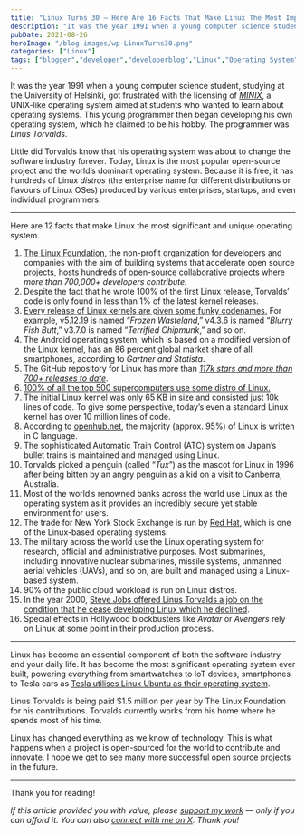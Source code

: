 ```yaml
---
title: "Linux Turns 30 — Here Are 16 Facts That Make Linux The Most Important OS Ever Created"
description: "It was the year 1991 when a young computer science student, studying at the University of Helsinki, got frustrated with the licensing of&nbsp;MINIX, a UNIX-like operating system aimed at students who wanted to learn about operating systems. This young programmer then began developing his own operating system, which he claimed to be his hobby. The [&hellip;]"
pubDate: 2021-08-26
heroImage: "/blog-images/wp-LinuxTurns30.png"
categories: ["Linux"]
tags: ["blogger","developer","developerblog","Linux","Operating System","RedHat","thedeveloperstory"]
---
```


It was the year 1991 when a young computer science student, studying at the University of Helsinki, got frustrated with the licensing of [_MINIX_](https://en.wikipedia.org/wiki/Minix), a UNIX-like operating system aimed at students who wanted to learn about operating systems. This young programmer then began developing his own operating system, which he claimed to be his hobby. The programmer was _Linus Torvalds_.

Little did Torvalds know that his operating system was about to change the software industry forever. Today, Linux is the most popular open-source project and the world’s dominant operating system. Because it is free, it has hundreds of Linux _distros_ (the enterprise name for different distributions or flavours of Linux OSes) produced by various enterprises, startups, and even individual programmers.

* * *

Here are 12 facts that make Linux the most significant and unique operating system.

1.  [The Linux Foundation](https://www.linuxfoundation.org/), the non-profit organization for developers and companies with the aim of building systems that accelerate open source projects, hosts hundreds of open-source collaborative projects where _more than 700,000+ developers contribute._
2.  Despite the fact that he wrote 100% of the first Linux release, Torvalds’ code is only found in less than 1% of the latest kernel releases.
3.  [Every release of Linux kernels are given some funky codenames.](https://en.wikipedia.org/wiki/Linux_kernel_version_history) For example, v5.12.19 is named “_Frozen Wasteland_,” v4.3.6 is named “_Blurry Fish Butt_,” v3.7.0 is named “_Terrified Chipmunk_,” and so on.
4.  The Android operating system, which is based on a modified version of the Linux kernel, has an 86 percent global market share of all smartphones, according to _Gartner and Statista_.
5.  The GitHub repository for Linux has more than [_117k stars and more than 700+ releases to date_](https://github.com/torvalds/linux).
6.  [100% of all the top 500 supercomputers use some distro of Linux.](https://www.omgubuntu.co.uk/2017/11/linux-now-powers-100-worlds-top-500-supercomputers)
7.  The initial Linux kernel was only 65 KB in size and consisted just 10k lines of code. To give some perspective, today’s even a standard Linux kernel has over 10 million lines of code.
8.  According to [openhub.net](https://www.openhub.net/p/linux), the majority (approx. 95%) of Linux is written in C language.
9.  The sophisticated Automatic Train Control (ATC) system on Japan’s bullet trains is maintained and managed using Linux.
10.  Torvalds picked a penguin (called “_Tux_”) as the mascot for Linux in 1996 after being bitten by an angry penguin as a kid on a visit to Canberra, Australia.
11.  Most of the world’s renowned banks across the world use Linux as the operating system as it provides an incredibly secure yet stable environment for users.
12.  The trade for New York Stock Exchange is run by [Red Hat](https://www.redhat.com/en), which is one of the Linux-based operating systems.
13.  The military across the world use the Linux operating system for research, official and administrative purposes. Most submarines, including innovative nuclear submarines, missile systems, unmanned aerial vehicles (UAVs), and so on, are built and managed using a Linux-based system.
14.  90% of the public cloud workload is run on Linux distros.
15.  In the year 2000, [Steve Jobs offered Linus Torvalds a job on the condition that he cease developing Linux which he declined](https://www.theverge.com/2012/3/22/2893581/linus-torvalds-linux-founder-turned-down-steve-jobs-offer).
16.  Special effects in Hollywood blockbusters like _Avatar_ or _Avengers_ rely on Linux at some point in their production process.

* * *

Linux has become an essential component of both the software industry and your daily life. It has become the most significant operating system ever built, powering everything from smartwatches to IoT devices, smartphones to Tesla cars as [Tesla utilises Linux Ubuntu as their operating system](https://electrek.co/2016/10/06/tesla-updated-browser-linux-os-december-says-musk/).

Linus Torvalds is being paid $1.5 million per year by The Linux Foundation for his contributions. Torvalds currently works from his home where he spends most of his time.

Linux has changed everything as we know of technology. This is what happens when a project is open-sourced for the world to contribute and innovate. I hope we get to see many more successful open source projects in the future.

* * *

Thank you for reading!

_If this article provided you with value, please [support my work](https://buymeacoffee.com/viveknaskar) — only if you can afford it. You can also [connect with me on X](https://x.com/vivek_naskar). Thank you!_